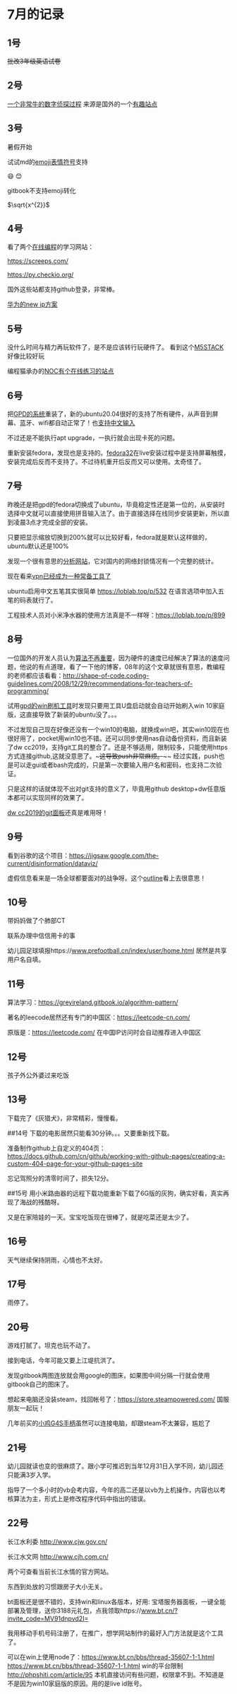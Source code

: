 # 7月的记录

## 1号

~~批改3年级英语试卷~~

## 2号

[一个非常牛的数字侦探过程](https://www.iyouport.org/%e7%a9%ba%e8%8d%a1%e8%8d%a1%e7%9a%84%e8%93%9d%e5%a4%a9%e4%b8%8a%e6%8e%a0%e8%bf%87%e4%b8%80%e6%9e%b6%e9%a3%9e%e6%9c%ba%e4%bd%a0%e8%83%bd%e7%9f%a5%e9%81%93%e5%9c%b0%e7%90%86%e4%bd%8d/)
来源是国外的一个[有趣站点](https://nixintel.info/osint/using-flight-tracking-for-geolocation-quiztime-30th-october-2019/)

## 3号
暑假开始

试试md的[emoji表情符号](https://www.webfx.com/tools/emoji-cheat-sheet/)支持

:smile:
:blush:

gitbook不支持emoji转化

$\sqrt{x^{2}}$


## 4号
看了两个[在线编程](https://mp.weixin.qq.com/s?__biz=MzUxOTMyMzE2Mg==&mid=2247507563&idx=1&sn=6e47459262a83b2c688daba3ce207778&chksm=f9f9f51ece8e7c0803f26e36d5ae51aa6c47fbcad51baa8f43a035972fb2f39e46b0f5f8977d&mpshare=1&scene=23&srcid=0704LeKeoPBcDViFGKn0Qhpm&sharer_sharetime=1593826743169&sharer_shareid=41b5fc3e9957c0cb79d4ac307cf9e83b#rd)的学习网站：

https://screeps.com/

https://py.checkio.org/

国外这些站都支持github登录，非常棒。

[华为的new ip方案](https://www.geekpark.net/news/258146)

## 5号
没什么时间与精力再玩软件了，是不是应该转行玩硬件了。
看到这个[M5STACK](https://www.arduino.cn/thread-91388-1-1.html)好像比较好玩

编程猫承办的[NOC有个在线练习的站点](https://contest.codemao.cn/nocbcm/enterTest)

## 6号
把[GPD的系统](http://www.softwincn.com/gpdpocketgjxz)重装了，新的ubuntu20.04很好的支持了所有硬件，从声音到屏幕、蓝牙、wifi都自动正常了！也[支持中文输入](https://blog.csdn.net/a805607966/article/details/105874756)

不过还是不能执行apt upgrade，一执行就会出现卡死的问题。

重新安装fedora，发现也是支持的。[fedora32](https://getfedora.org/en/workstation/)在live安装过程中是支持屏幕触摸，安装完成后反而不支持了。不过待机重开后反而又可以使用。太奇怪了。

## 7号
昨晚还是把gpd的fedora切换成了ubuntu，毕竟稳定性还是第一位的，从安装时选择中文就可以直接使用拼音输入法了。由于直接选择在线同步安装更新，所以直到凌晨3点才完成全部的安装。

只要把显示缩放切换到200%就可以比较好看，fedora就是默认这样做的，ubuntu默认还是100%

发现一个很有意思的[分析网站](https://zh.greatfire.org/analyzer)，它对国内的网络封锁情况有一个完整的统计。

现在看来[vpn已经成为一种常备工具了](https://vilavpn.com/aff.php?aff=811)

ubuntu启用中文五笔其实很简单 https://loblab.top/p/532 在语言选项中加入五笔的码表就行了。

工程技术人员对小米净水器的使用方法真是不一样呀：https://loblab.top/p/899

## 8号
一位国外的开发人员认为[算法不再重要](http://shape-of-code.coding-guidelines.com/2020/07/05/algorithms-are-now-commodities/)，因为硬件的速度已经解决了算法的速度问题，他说的有点道理，看了一下他的博客，08年的这个文章就很有意思，教编程的老师都应该看看：http://shape-of-code.coding-guidelines.com/2008/12/29/recommendations-for-teachers-of-programming/

试用[gpd的win刷机工具](http://www.softwincn.com/gpdpocketgjxz)时发现只要用工具U盘启动就会自动开始刷入win 10家庭版，这直接导致了新装的ubuntu没了。。。

不过发现自己现在好像还没有一个win10的电脑，就换成win吧，其实win10现在也很好用了，pocket用win10也不错。还可以同步使用nas自动备份资料，而且新装了dw cc2019，支持git工具的整合了。还是不够适用，限制较多，只能使用https方式连接github,这就没意思了。~~~这导致push非常麻烦。~~~~ 经过实践，push也是可以走gui或者bash完成的，只是第一次要输入用户名和密码，也支持二次验证。

只是这样的话就体现不出对git支持的意义了，毕竟用github desktop+dw任意版本都可以实现同样的效果了。

[dw cc2019的git面板](https://helpx.adobe.com/cn/dreamweaver/using/git-support.html?mv=product&mv2=dw#TheGitPanel)还真是难用呀！

## 9号
看到谷歌的这个项目：https://jigsaw.google.com/the-current/disinformation/dataviz/

虚假信息看来是一场全球都要面对的战争呀。这个[outline](https://getoutline.org/zh-CN/home)看上去很意思！

## 10号
带妈妈做了个肺部CT

联系办理中信信用卡的事

幼儿园足球填报https://www.prefootball.cn/index/user/home.html 居然是共享用户名自填。

## 11号
算法学习：https://greyireland.gitbook.io/algorithm-pattern/

著名的leecode居然还有专门的中国区：https://leetcode-cn.com/

原版是：https://leetcode.com/ 在中国IP访问时会自动推荐进入中国区

## 12号
孩子外公外婆过来吃饭

## 13号
下载完了《灰猎犬》，非常精彩，慢慢看。

##14号
下载的电影居然只能看30分钟。。。又要重新找下载。

准备制作github上自定义的404页：https://docs.github.com/cn/github/working-with-github-pages/creating-a-custom-404-page-for-your-github-pages-site

忘记驾照分的清零时间了，损失12分。

##15号
用小米路由器的远程下载功能重新下载了6G版的灰狗，确实好看，真实再现了海战的残酷呀。

又是在家陪娃的一天。宝宝吃饭现在很棒了，就是吃菜还是太少了。

## 16号
天气继续保持阴雨，心情也不太好。

## 17号
雨停了。

## 20号
游戏打腻了。坦克也玩不动了。

接到电话，今年可能又要上江堤抗洪了。

发现gitbook两图连放就会用google的图床，如果图中间分隔一行就会使用gitbook自己的图床了。

想起来电脑还没装steam，找回帐号了：https://store.steampowered.com/ 国服朋友一起玩！

几年前买的[小鸡G4S手柄](https://www.xiaoji.com/help/xj/1032.html)虽然可以连接电脑，却跟steam不太兼容，尴尬了

## 21号
幼儿园就读也变的很麻烦了。跟小学可推迟到当年12月31日入学不同，幼儿园还只能满3岁入学。

指导了一个多小时的vb会考内容，今年的高二还是以vb为上机操作，内容也以考核算法为主，形式上是修改程序代码中指出的错误。

## 22号
长江水利委 http://www.cjw.gov.cn/

长江水文网 http://www.cjh.com.cn/

两个可查看当前长江水情的官方网站。

东西到处放的习惯跟房子大小无关。

bt面板还是很不错的，支持win和linux各版本，好用:
宝塔服务器面板，一键全能部署及管理，送你3188元礼包，点我领取https://www.bt.cn/?invite_code=MV91dnpvd2I=

我用移动手机号码注册了，在推广，想学网站制作的最好入门方法就是这个工具了。

可以在win上使用node了：https://www.bt.cn/bbs/thread-35607-1-1.html
https://www.bt.cn/bbs/thread-35607-1-1.html  win的平台限制
http://phpshiti.com/article/95
本机直接访问有些问题，权限拿不到。不知道是不是因为win10家庭版的原因。用的是live id账号。